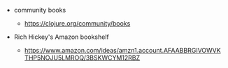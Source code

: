 
* community books
    - https://clojure.org/community/books

* Rich Hickey's Amazon bookshelf
    - https://www.amazon.com/ideas/amzn1.account.AFAABBRGIVOWVKTHP5NOJU5LMROQ/3BSKWCYM12RBZ
